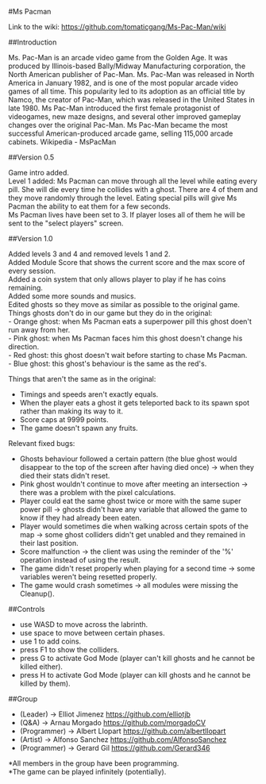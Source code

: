 #Ms Pacman 

Link to the wiki: https://github.com/tomaticgang/Ms-Pac-Man/wiki

##Introduction

Ms. Pac-Man is an arcade video game from the Golden Age. It was produced by Illinois-based Bally/Midway Manufacturing corporation, the North American publisher of Pac-Man. Ms. Pac-Man was released in North America in January 1982, and is one of the most popular arcade video games of all time. This popularity led to its adoption as an official title by Namco, the creator of Pac-Man, which was released in the United States in late 1980. Ms Pac-Man introduced the first female protagonist of videogames, new maze designs, and several other improved gameplay changes over the original Pac-Man. Ms Pac-Man became the most successful American-produced arcade game, selling 115,000 arcade cabinets. Wikipedia - MsPacMan   

##Version 0.5

Game intro added.    
Level 1 added: Ms Pacman can move through all the level while eating every pill. She will die every time he collides with a ghost. There are 4 of them and they move randomly through the level. Eating special pills will give Ms Pacman the ability to eat them for a few seconds.    
Ms Pacman lives have been set to 3. If player loses all of them he will be sent to the "select players" screen.   

##Version 1.0

Added levels 3 and 4 and removed levels 1 and 2.     
Added Module Score that shows the current score and the max score of every session.     
Added a coin system that only allows player to play if he has coins remaining.     
Added some more sounds and musics.   
Edited ghosts so they move as similar as possible to the original game.  
	Things ghosts don't do in our game but they do in the original:    
	- Orange ghost: when Ms Pacman eats a superpower pill this ghost doen't run away from her.   
	- Pink ghost: when Ms Pacman faces him this ghost doesn't change his direction.   
	- Red ghost: this ghost doesn't wait before starting to chase Ms Pacman.   
	- Blue ghost: this ghost's behaviour is the same as the red's.   

Things that aren't the same as in the original:   
- Timings and speeds aren't exactly equals.   
- When the player eats a ghost it gets teleported back to its spawn spot rather than making its way to it.   
- Score caps at 9999 points.   
- The game doesn't spawn any fruits.   

Relevant fixed bugs:   
- Ghosts behaviour followed a certain pattern (the blue ghost would disappear to the top of the screen after having died once) -> when they died their stats didn't reset.   
- Pink ghost wouldn't continue to move after meeting an intersection -> there was a problem with the pixel calculations.   
- Player could eat the same ghost twice or more with the same super power pill -> ghosts didn't have any variable that allowed the game to know if they had already been eaten.    
- Player would sometimes die when walking across certain spots of the map -> some ghost colliders didn't get unabled and they remained in their last position.   
- Score malfunction -> the client was using the reminder of the '%' operation instead of using the result.   
- The game didn't reset properly when playing for a second time -> some variables weren't being resetted properly.   
- The game would crash sometimes -> all modules were missing the Cleanup().

##Controls

- use WASD to move across the labrinth.   
- use space to move between certain phases.   
- use 1 to add coins.   
- press F1 to show the colliders.   
- press G to activate God Mode (player can't kill ghosts and he cannot be killed either).     
- press H to activate God Mode (player can kill ghosts and he cannot be killed by them).    

##Group

- (Leader) -> Elliot Jimenez https://github.com/elliotjb   
- (Q&A) -> Arnau Morgado https://github.com/morgadoCV   
- (Programmer) -> Albert Llopart https://github.com/albertllopart   
- (Artist) -> Alfonso Sanchez https://github.com/AlfonsoSanchez   
- (Programmer) -> Gerard Gil https://github.com/Gerard346   

*All members in the group have been programming.   
*The game can be played infinitely (potentially).   
